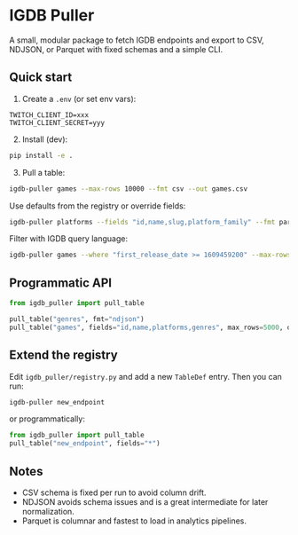 # IGDB Puller

A small, modular package to fetch IGDB endpoints and export to CSV, NDJSON, or Parquet with fixed schemas and a simple CLI.

## Quick start

1. Create a `.env` (or set env vars):

```
TWITCH_CLIENT_ID=xxx
TWITCH_CLIENT_SECRET=yyy
```

2. Install (dev):

```bash
pip install -e .
```

3. Pull a table:

```bash
igdb-puller games --max-rows 10000 --fmt csv --out games.csv
```

Use defaults from the registry or override fields:

```bash
igdb-puller platforms --fields "id,name,slug,platform_family" --fmt parquet --out platforms.parquet
```

Filter with IGDB query language:

```bash
igdb-puller games --where "first_release_date >= 1609459200" --max-rows 20000
```

## Programmatic API

```python
from igdb_puller import pull_table

pull_table("genres", fmt="ndjson")
pull_table("games", fields="id,name,platforms,genres", max_rows=5000, out="games_small.csv")
```

## Extend the registry

Edit `igdb_puller/registry.py` and add a new `TableDef` entry. Then you can run:

```bash
igdb-puller new_endpoint
```

or programmatically:

```python
from igdb_puller import pull_table
pull_table("new_endpoint", fields="*")
```

## Notes
- CSV schema is fixed per run to avoid column drift.
- NDJSON avoids schema issues and is a great intermediate for later normalization.
- Parquet is columnar and fastest to load in analytics pipelines.